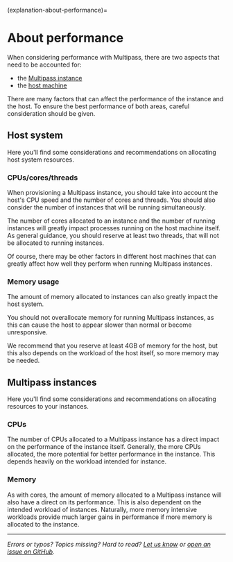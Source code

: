 (explanation-about-performance)=
# About performance

When considering performance with Multipass, there are two aspects that need to be accounted for:

* the [Multipass instance](/explanation/instance) 
* the [host machine](/explanation/host)

There are many factors that can affect the performance of the instance and the host. To ensure the best performance of both areas, careful consideration should be given. 

## Host system

Here you'll find some considerations and recommendations on allocating host system resources.

### CPUs/cores/threads

When provisioning a Multipass instance, you should take into account the host's CPU speed and the number of cores and threads. You should also consider the number of instances that will be running simultaneously. 

The number of cores allocated to an instance and the number of running instances will greatly impact processes running on the host machine itself. As general guidance, you should reserve at least two threads, that will not be allocated to running instances. 

Of course, there may be other factors in different host machines that can greatly affect how well they perform when running Multipass instances.

### Memory usage

The amount of memory allocated to instances can also greatly impact the host system. 

You should not overallocate memory for running Multipass instances, as this can cause the host to appear slower than normal or become unresponsive. 

We recommend that you reserve at least 4GB of memory for the host, but this also depends on the workload of the host itself, so more memory may be needed.

## Multipass instances

Here you'll find some considerations and recommendations on allocating resources to your instances.

### CPUs

The number of CPUs allocated to a Multipass instance has a direct impact on the performance of the instance itself. Generally, the more CPUs allocated, the more potential for better performance in the instance. This depends heavily on the workload intended for instance.

### Memory

As with cores, the amount of memory allocated to a Multipass instance will also have a direct on its performance. This is also dependent on the intended workload of instances. Naturally, more memory intensive workloads provide much larger gains in performance if more memory is allocated to the instance.

---

*Errors or typos? Topics missing? Hard to read? <a href="https://docs.google.com/forms/d/e/1FAIpQLSd0XZDU9sbOCiljceh3rO_rkp6vazy2ZsIWgx4gsvl_Sec4Ig/viewform?usp=pp_url&entry.317501128=https://canonical.com/multipass/docs/about-performance" target="_blank">Let us know</a> or <a href="https://github.com/canonical/multipass/issues/new/choose" target="_blank">open an issue on GitHub</a>.*

